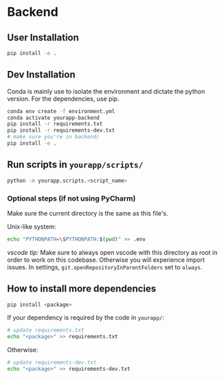 # Backend

## User Installation

```bash
pip install -e .
```

## Dev Installation

Conda is mainly use to isolate the environment and dictate the python version. For the dependencies, use pip.

```bash
conda env create -f environment.yml
conda activate yourapp-backend
pip install -r requirements.txt
pip install -r requirements-dev.txt
# make sure you're in backend/
pip install -e .
```

## Run scripts in `yourapp/scripts/`

```bash
python -m yourapp.scripts.<script_name>
```

### Optional steps (if not using PyCharm)

Make sure the current directory is the same as this file's.

Unix-like system:

```bash
echo "PYTHONPATH=\$PYTHONPATH:$(pwd)" >> .env
```

*vscode tip:* Make sure to always open vscode with this directory as root in order to work on this codebase. Otherwise you will experience import issues. In settings, `git.openRepositoryInParentFolders` set to `always`.

## How to install more dependencies

```bash
pip install <package>
```

If your dependency is required by the code in `yourapp/`: 

```bash
# update requirements.txt
echo "<package>" >> requirements.txt
```

Otherwise:

```bash
# update requirements-dev.txt
echo "<package>" >> requirements-dev.txt
```